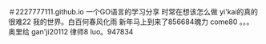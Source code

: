 ＃2227777111.github.io
一个GO语言的学习分享
时常在想该怎么做
yi'kai的真的很难22
我的世界。白百何春风化雨
新年马上到来了856684魄力
come80
。。。
奥里给
gan'ji20112
律师8
luo。947834

